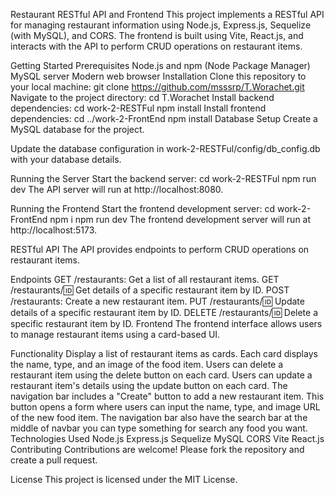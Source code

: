 Restaurant RESTful API and Frontend
This project implements a RESTful API for managing restaurant information using Node.js, Express.js, Sequelize (with MySQL), and CORS. The frontend is built using Vite, React.js, and interacts with the API to perform CRUD operations on restaurant items.

Getting Started
Prerequisites
Node.js and npm (Node Package Manager)
MySQL server
Modern web browser
Installation
Clone this repository to your local machine:
git clone https://github.com/msssrp/T.Worachet.git
Navigate to the project directory:
cd T.Worachet
Install backend dependencies:
cd work-2-RESTFul
npm install
Install frontend dependencies:
cd ../work-2-FrontEnd
npm install
Database Setup
Create a MySQL database for the project.

Update the database configuration in work-2-RESTFul/config/db_config.db with your database details.

Running the Server
Start the backend server:
cd work-2-RESTFul
npm run dev
The API server will run at http://localhost:8080.

Running the Frontend
Start the frontend development server:
cd work-2-FrontEnd
npm i
npm run dev
The frontend development server will run at http://localhost:5173.

RESTful API
The API provides endpoints to perform CRUD operations on restaurant items.

Endpoints
GET /restaurants: Get a list of all restaurant items.
GET /restaurants/:id: Get details of a specific restaurant item by ID.
POST /restaurants: Create a new restaurant item.
PUT /restaurants/:id: Update details of a specific restaurant item by ID.
DELETE /restaurants/:id: Delete a specific restaurant item by ID.
Frontend
The frontend interface allows users to manage restaurant items using a card-based UI.

Functionality
Display a list of restaurant items as cards.
Each card displays the name, type, and an image of the food item.
Users can delete a restaurant item using the delete button on each card.
Users can update a restaurant item's details using the update button on each card.
The navigation bar includes a "Create" button to add a new restaurant item. This button opens a form where users can input the name, type, and image URL of the new food item.
The navigation bar also have the search bar at the middle of navbar you can type something for search any food you want.
Technologies Used
Node.js
Express.js
Sequelize
MySQL
CORS
Vite
React.js
Contributing
Contributions are welcome! Please fork the repository and create a pull request.

License
This project is licensed under the MIT License.
